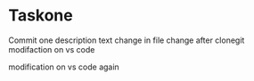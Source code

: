 # Taskone
Commit one description text
change in file
change after clonegit 
modifaction on vs code

modification on vs code again 
